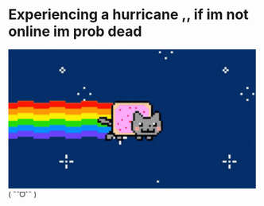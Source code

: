 # Experiencing a hurricane ,, if im not online im prob dead



![image alt](https://github.com/Americxne-101/Americxne-101/blob/29cf172307b1820c8398e36387ff7c52d8badd0f/e29e1a7bcce0269e79cc7430d7736ee0.gif)
( ˶ˆᗜˆ˵ )
